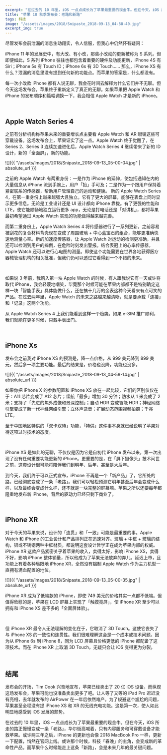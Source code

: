 ```yaml
---
excerpt: "在过去的 10 年里，iOS 一点点成长为了苹果最重要的现金牛。但在今天，iOS 所走的路正慢慢变成一条「老路」，华尔街高喊着，只有内容服务和可穿戴设备才能救苹果。或许两三年之后，iPhone 的更新也会像 2018 MacBook Pro 一样，更新一下配置，悄然在官网上线。"
title: "苹果 18 秋季发布会：老路和新路"
tags: 科技
image: "/assets/images/2018/Snipaste_2018-09-13_04-58-40.jpg"
excerpt_img: true
---
```


尽管发布会前泄漏的消息生动翔实，令人信服，但我心中仍然怀有疑问：

iPhone 11 年的发展史中，有大改、有小改，那些小改动的更新被称为 S 系列。但即便如此，S 系列 iPhone 往往也都包含着重要的硬件及功能更新，iPhone 4S 有 Siri；iPhone 5s 有 Touch ID；iPhone 6s 有 3D Touch…… 那么，iPhone XS 有什么？泄漏的消息里没有提到任何新的功能点。而苹果的答案是，什么都没有。

每一次小改款 iPhone 都有人说无聊，我会花时间去解释为什么它们并不无聊。但今天这场发布会，苹果终于重新定义了真正的无聊。如果苹果把 Apple Watch 和 iPhone 的发布顺序和篇幅调换一下，我会相信 Apple Watch 才是新的 iPhone。

<br>

## Apple Watch Series 4
之前有分析机构称苹果未来的重要增长点主要看 Apple Watch 和 AR 眼镜这些可穿戴设备。这场发布会上，苹果证实了这一点。Apple Watch 终于觉醒了，在 Series 2、Series 3 连续加速进化后，Apple Watch Series 4 继续带来了新的 ID 设计，新的「全面屏」，新的功能。

![]({{ "/assets/images/2018/Snipaste_2018-09-13_05-00-04.jpg" | absolute_url }})

之前的 Apple Watch 有两重身份：一是作为 iPhone 的延伸，使包括通知在内的大量信息从 iPhone 流到手腕上，用户「抬」手可及；二是作为一个跟用户保持着紧密联系的传感器，帮助用户管理自己的运动和健康。
新的 Apple Watch Series 4，在第一重身份上越来越强大且独立。它有了更大的屏幕，能够在表盘上同时显示更多信息。无论是工业设计还是 UI 设计都向 iPhone 靠拢。有了更强的性能和 LTE，使它能顺畅地独立运行更多 app，无论是打电话还是「对讲机」，都将苹果最初希望通过 Apple Watch 实现的功能做得越来越完善。

而第二重身份上，Apple Watch Series 4 将传感器进行了一系列更新。之前容易被刮花的复合材料背壳现在变成了周围玻璃 + 中心蓝宝石的组合，能够更准确快速地测量心率。新的加速度传感器，让 Apple Watch 对运动的检测更准确，并且还可以检测到用户的摔倒，在危险时刻发出警报。结合表冠上的心率传感器，Apple Watch 还可以进行心电图的测量。即使这个功能需要在世界各地获得医疗器械管理机构的相关批准，但我们仍可以透过它看得到一个不错的未来。

<br>

如果说 3 年前，我购入第一块 Apple Watch 的时候，有人跟我说它有一天或许将取代 iPhone，我会轻蔑地嘲笑，毕竟那个时候可能在苹果内部都不是特别确定这样一块「智能手表」具体能做什么，还在搞十几万的金表这种今天看来有点可笑的产品。在过去两年里，Apple Watch 的未来之路越来越清晰，就是要承载「连接」和「记录」这两个功能。

从 Apple Watch Series 4 上我们能看到这样一个趋势。如果 e-SIM 推广顺利，我们就能在更多时候，只戴手表出门。

<br>

## iPhone Xs
发布会之前我对 iPhone XS 的预测是，降一点价格，从 999 美元降到 899 美元，然后多一项主要功能。最后的结果是，价格也没降，功能也没多。

![]({{ "/assets/images/2018/Snipaste_2018-09-13_04-59-14.jpg" | absolute_url }})

如果你把 iPhone X 的参数配置和 iPhone XS 放在一起比较，它们的区别仅仅在于：A11 芯片变成了 A12 芯片；续航「最多」增加 30 分钟；防水从 1 米变成了 2 米；支持了「先进的焦外成像和景深控制」；自动 HDR 变成智能 HDR；神经网络引擎变成了新一代神经网络引擎；立体声录音；扩展动态范围视频拍摄；千兆 LTE。

至于中国地区特供的「双卡双待」功能，「特供」这件事本身就已经说明了苹果对待这项过时技术的态度。

<br>

iPhone XS 是如此的无聊，不仅仅是因为它是自初代 iPhone 发布以来，第一次出现了没有任何重要功能更新的 iPhone。更重要的是，在「屏下摄像头」技术问世之前，这套设计很可能将陪伴我们到明年、后年，甚至是大后年。

到今天，我们终于可以正式宣布，iPhone 不再是一个「新产品」了，它所处的路，已经彻底变成了一条「老路」。我们可以轻松预测它明年甚至后年会变成什么样，以及最终会变成什么样，还不就是一块完整的屏幕嘛。苹果之所以还要每年都隆重地发布新 iPhone，背后的驱动力已经只剩下商业了。

<br>

## iPhone XR
对于今天的苹果来说，设计的「连贯」和「一致」可能是最重要的事。Apple Watch 和 iPhone 的工业设计和产品排列正在迅速对齐。玻璃 + 中框 + 玻璃的结构，铝或不锈钢两种中框材质，都说明这套设计哲学正在成为苹果内部的权威。iPhone XR 这款产品紧密关乎着苹果的收入，卖得太好，影响 iPhone XS，卖得不好，影响 iPhone 整体销量，所以他成为了苹果无法放弃的弃儿。延迟上市，且功能上有着各种局限地 iPhone XR，全然没有铝制 Apple Watch 作为主力机型一直拥有满血配置的地位。

![]({{ "/assets/images/2018/Snipaste_2018-09-13_05-00-35.jpg" | absolute_url }})

iPhone XR 成为了低端款的 iPhone，即使 749 美元的价格其实一点都不低端。但值得欣慰的是，苹果在 LCD 屏幕上实现了「触摸亮屏」，使 iPhone XR 至少可以拥有和 iPhone XS 差不多的「全面屏体验」。

<br>

但 iPhone XR 最令人无法理解的变化在于，它取消了 3D Touch。这使它丧失了与 iPhone XS 的一致性和连贯性。我们很难理解这会是一个成本或技术问题。因为从 iPhone 6s 到 iPhone 8，同为 LCD 屏幕且价格更低的 iPhone 都配备了这项技术。而在 iPhone XR 上取消 3D Touch，无疑只会让 iOS 变得更为分裂。

<br>

## 结尾
发布会的开场，Tim Cook 兴奋地宣布，苹果已经卖出了 20 亿 iOS 设备。而纵观这场发布会，苹果可能也没准备卖出更多了吧。让人等了又等的 iPad Pro 迟迟没有亮相，去年就发布的 AirPower 在一年后依然难产。为了规避这个尴尬的问题，苹果甚至全程没有提 iPhone XS 和 XR 的无线充电功能。这是第一次，使人如此明显地感受到 iOS 发展的颓势。

在过去的 10 年里，iOS 一点点成长为了苹果最重要的现金牛。但在今天，iOS 所走的路正慢慢变成一条「老路」，华尔街高喊着，只有内容服务和可穿戴设备才能救苹果。或许两三年之后，iPhone 的更新也会像 2018 MacBook Pro 一样，更新一下配置，悄然在官网上线。或许那个时候，科技「春晚」的主角，会变成新的革命性产品。而苹果什么时候能走上这条「新路」，会是未来几年的最关键问题。